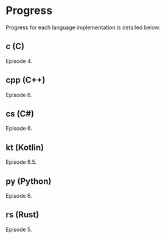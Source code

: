 # Progress

Progress for each language implementation is detailed below.

## c (C)
Episode 4.

## cpp (C++)
Episode 6.

## cs (C#)
Episode 6.

## kt (Kotlin)
Episode 6.5.

## py (Python)
Episode 6.

## rs (Rust)
Episode 5.
